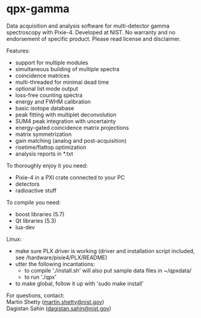 # qpx-gamma

Data acquisition and analysis software for multi-detector gamma spectroscopy with Pixie-4.
Developed at NIST. No warranty and no endorsement of specific product. Please read license and disclaimer.

Features:
* support for multiple modules
* simultaneous building of multiple spectra
* coincidence matrices
* multi-threaded for minimal dead time
* optional list mode output
* loss-free counting spectra
* energy and FWHM calibration
* basic isotope database
* peak fitting with multiplet deconvolution
* SUM4 peak integration with uncertainty
* energy-gated coincidence matrix projections
* matrix symmetrization
* gain matching (analog and post-acquisition)
* risetime/flattop optimization
* analysis reports in *.txt

To thoroughly enjoy it you need:
* Pixie-4 in a PXI crate connected to your PC
* detectors
* radioactive stuff

To compile you need:
* boost libraries (5.7)
* Qt libraries (5.3)
* lua-dev

Linux:
* make sure PLX driver is working (driver and installation script included, see /hardware/pixie4/PLX/README)
* utter the following incantations:
  - to compile './install.sh' will also put sample data files in ~/qpxdata/
  - to run './qpx'
* to make global, follow it up with 'sudo make install'

For questions, contact:
<br>   Martin Shetty (martin.shetty@nist.gov)
<br>   Dagistan Sahin (dagistan.sahin@nist.gov)